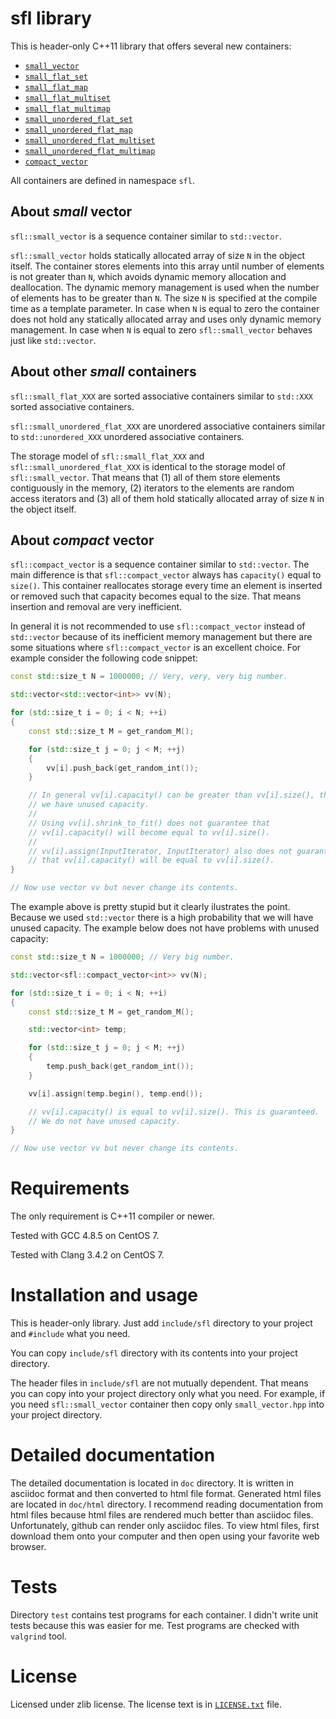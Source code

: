 # sfl library

This is header-only C++11 library that offers several new containers:

  * [`small_vector`](doc/small_vector.asciidoc)
  * [`small_flat_set`](doc/small_flat_set.asciidoc)
  * [`small_flat_map`](doc/small_flat_map.asciidoc)
  * [`small_flat_multiset`](doc/small_flat_multiset.asciidoc)
  * [`small_flat_multimap`](doc/small_flat_multimap.asciidoc)
  * [`small_unordered_flat_set`](doc/small_unordered_flat_set.asciidoc)
  * [`small_unordered_flat_map`](doc/small_unordered_flat_map.asciidoc)
  * [`small_unordered_flat_multiset`](doc/small_unordered_flat_multiset.asciidoc)
  * [`small_unordered_flat_multimap`](doc/small_unordered_flat_multimap.asciidoc)
  * [`compact_vector`](doc/compact_vector.asciidoc)

All containers are defined in namespace `sfl`.

## About _small_ vector

`sfl::small_vector` is a sequence container similar to `std::vector`.

`sfl::small_vector` holds statically allocated array of size `N` in
the object itself.
The container stores elements into this array until number of elements is not
greater than `N`, which avoids dynamic memory allocation and deallocation.
The dynamic memory management is used when the number of elements has to be
greater than `N`.
The size `N` is specified at the compile time as a template parameter.
In case when `N` is equal to zero the container does not hold any statically
allocated array and uses only dynamic memory management.
In case when `N` is equal to zero `sfl::small_vector` behaves just like
`std::vector`.

## About other _small_ containers

`sfl::small_flat_XXX` are sorted associative containers similar
to `std::XXX` sorted associative containers.

`sfl::small_unordered_flat_XXX` are unordered associative containers similar
to `std::unordered_XXX` unordered associative containers.

The storage model of `sfl::small_flat_XXX` and `sfl::small_unordered_flat_XXX`
is identical to the storage model of `sfl::small_vector`.
That means that (1) all of them store elements contiguously in the memory,
(2) iterators to the elements are random access iterators and
(3) all of them hold statically allocated array of size `N` in the object itself.

## About _compact_ vector

`sfl::compact_vector` is a sequence container similar to `std::vector`.
The main difference is that `sfl::compact_vector` always has `capacity()`
equal to `size()`.
This container reallocates storage every time an element is inserted or
removed such that capacity becomes equal to the size.
That means insertion and removal are very inefficient.

In general it is not recommended to use `sfl::compact_vector` instead of
`std::vector` because of its inefficient memory management but there are some
situations where `sfl::compact_vector` is an excellent choice.
For example consider the following code snippet:

```C++
const std::size_t N = 1000000; // Very, very, very big number.

std::vector<std::vector<int>> vv(N);

for (std::size_t i = 0; i < N; ++i)
{
    const std::size_t M = get_random_M();

    for (std::size_t j = 0; j < M; ++j)
    {
        vv[i].push_back(get_random_int());
    }

    // In general vv[i].capacity() can be greater than vv[i].size(), that is,
    // we have unused capacity.
    //
    // Using vv[i].shrink_to_fit() does not guarantee that
    // vv[i].capacity() will become equal to vv[i].size().
    //
    // vv[i].assign(InputIterator, InputIterator) also does not guarantee
    // that vv[i].capacity() will be equal to vv[i].size().
}

// Now use vector vv but never change its contents.
```

The example above is pretty stupid but it clearly ilustrates the point.
Because we used `std::vector` there is a high probability that we will have
unused capacity.
The example below does not have problems with unused capacity:

```C++
const std::size_t N = 1000000; // Very big number.

std::vector<sfl::compact_vector<int>> vv(N);

for (std::size_t i = 0; i < N; ++i)
{
    const std::size_t M = get_random_M();

    std::vector<int> temp;

    for (std::size_t j = 0; j < M; ++j)
    {
        temp.push_back(get_random_int());
    }

    vv[i].assign(temp.begin(), temp.end());

    // vv[i].capacity() is equal to vv[i].size(). This is guaranteed.
    // We do not have unused capacity.
}

// Now use vector vv but never change its contents.
```

# Requirements

The only requirement is C++11 compiler or newer.

Tested with GCC 4.8.5 on CentOS 7.

Tested with Clang 3.4.2 on CentOS 7.

# Installation and usage

This is header-only library.
Just add `include/sfl` directory to your project and `#include` what you need.

You can copy `include/sfl` directory with its contents into your project
directory.

The header files in `include/sfl` are not mutually dependent.
That means you can copy into your project directory only what you need.
For example, if you need `sfl::small_vector` container then copy only
`small_vector.hpp` into your project directory.

# Detailed documentation

The detailed documentation is located in `doc` directory.
It is written in asciidoc format and then converted to html file format.
Generated html files are located in `doc/html` directory.
I recommend reading documentation from html files because html files are
rendered much better than asciidoc files.
Unfortunately, github can render only asciidoc files.
To view html files, first download them onto your computer and then open
using your favorite web browser.

# Tests

Directory `test` contains test programs for each container.
I didn't write unit tests because this was easier for me.
Test programs are checked with `valgrind` tool.

# License

Licensed under zlib license.
The license text is in [`LICENSE.txt`](LICENSE.txt) file.
